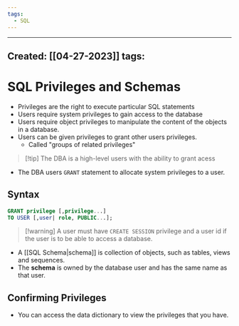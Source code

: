 ```yaml
---
tags:
  - SQL
---
```


---
Created: [[04-27-2023]]
tags: 
---
# SQL Privileges and Schemas
- Privileges are the right to execute particular SQL statements
- Users require system privileges to gain access to the database
- Users require object privileges to manipulate the content of the objects in a database.
- Users can be given privileges to grant other users privileges.
	- Called "groups of related privileges"

>[!tip] The DBA is a high-level users with the ability to grant acess

- The DBA users <code>GRANT</code> statement to allocate system privileges to a user.

## Syntax
```SQL
GRANT privilege [,privilege...]
TO USER [,user| role, PUBLIC...];
```

>[!warning] A user must have <code>CREATE SESSION</code> privilege and a user id if the user is to be able to access a database.


- A [[SQL Schema|schema]] is collection of objects, such as tables, views and sequences.
- The **schema** is owned by the database user and has the same name as that user.

## Confirming Privileges
- You can access the data dictionary to view the privileges that you have.

